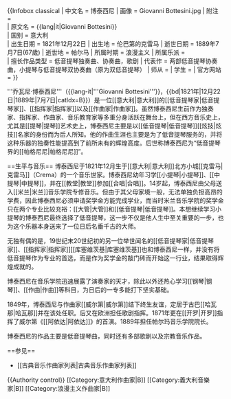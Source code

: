 {{Infobox classical
| 中文名 = 博泰西尼
| 画像 = Giovanni Bottesini.jpg
| 附注 =      
| 原文名 = {{lang|it|Giovanni Bottesini}}         
| 国别 = 意大利    
| 出生日期 = 1821年12月22日
| 出生地 = 伦巴第的克雷马
| 逝世日期 = 1889年7月7日(67歲)
| 逝世地 = 帕尔马
| 所属时期 = 浪漫主义
| 所属乐派 =  
| 擅长作品类型 = 低音提琴独奏曲、协奏曲，歌剧
| 代表作 = 两部低音提琴协奏曲，小提琴与低音提琴双协奏曲（原为双低音提琴）
| 师从 = 
| 学生 = 
| 官方网站 = 
}}

'''乔瓦尼·博泰西尼'''（{{lang-it|'''Giovanni Bottesini'''}}，{{bd|1821年|12月22日|1889年|7月7日|catIdx=B}}）是一位[[意大利|意大利]]的[[低音提琴家|低音提琴家]]、[[指挥家|指挥家]]以及[[作曲家|作曲家]]。虽然博泰西尼生前作为独奏家、指挥家、作曲家、音乐教育家等多重分身活跃在舞台上，但在西方音乐史上，尤其是[[提琴|提琴]]艺术史上，博泰西尼主要是以[[低音提琴|低音提琴]][[炫技|炫技]]名家的身份而为后人所知。他的作曲生涯也主要是为了低音提琴服务的，并将这种乐器的独奏性能提高到了前所未有的辉煌高度。后世称博泰西尼为“低音提琴界的[[帕格尼尼|帕格尼尼]]”。

==生平与音乐==
博泰西尼于1821年12月生于[[意大利|意大利]]北方小城[[克雷马|克雷马]]（Crema）的一个音乐世家。博泰西尼幼年习学[[小提琴|小提琴]]、[[中提琴|中提琴]]，并在[[教堂|教堂]]参加[[合唱|合唱]]。14岁起，博泰西尼由父母送入[[米兰|米兰]]音乐学院专修音乐。但由于其父母家境一般，无法单独负担高昂的学费，因此博泰西尼必须申请奖学金方能完成学业，而当时米兰音乐学院的奖学金只在两个专业比较充裕：[[大管|大管]]和[[低音提琴|低音提琴]]。本想继续学习小提琴的博泰西尼最终选择了低音提琴，这一步不仅是他人生中至关重要的一步，也为这个乐器本身送来了一位日后名垂千古的大师。

无独有偶的是，19世纪末20世纪初的另一位举世闻名的[[低音提琴家|低音提琴家]]、[[指挥家|指挥家]][[库塞维茨基|库塞维茨基]]也和博泰西尼一样，并没有将低音提琴作为专业的首选，而是作为奖学金的敲门砖而开始这一行业，结果取得辉煌成就的。

博泰西尼在音乐学院迅速展露了演奏家的天才，除此以外还热心学习[[钢琴|钢琴]]、[[作曲|作曲]]等科目，为日后的一专多能打下坚实基础。

1849年，博泰西尼与作曲家[[威尔第|威尔第]]结下终生友谊，定居于古巴[[哈瓦那|哈瓦那]]并在该处任职。后又在欧洲担任歌剧指挥。1871年更在[[开罗|开罗]]指挥了威尔第《[[阿依达|阿依达]]》的首演。1889年担任帕尔玛音乐学院院长。

博泰西尼的作品主要是低音提琴曲，同时还有多部歌剧以及宗教音乐作品。

==参见==
* [[古典音乐作曲家列表|古典音乐作曲家列表]]

{{Authority control}}
[[Category:意大利作曲家|B]]
[[Category:義大利音樂家|B]]
[[Category:浪漫主义作曲家|B]]